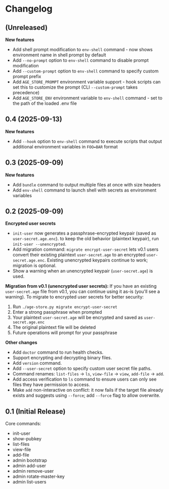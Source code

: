 # Changelog

## (Unreleased)

**New features**
- Add shell prompt modification to `env-shell` command - now shows environment name in shell prompt by default
- Add `--no-prompt` option to `env-shell` command to disable prompt modification
- Add `--custom-prompt` option to `env-shell` command to specify custom prompt prefix
- Add `AGE_STORE_PROMPT` environment variable support - hook scripts can set this to customize the prompt (CLI `--custom-prompt` takes precedence)
- Add `AGE_STORE_ENV` environment variable to `env-shell` command - set to the path of the loaded .env file

## 0.4 (2025-09-13)

**New features**
- Add `--hook` option to `env-shell` command to execute scripts that output additional environment variables in `FOO=BAR` format

## 0.3 (2025-09-09)

**New features**
- Add `bundle` command to output multiple files at once with size headers
- Add `env-shell` command to launch shell with secrets as environment variables

## 0.2 (2025-09-09)

**Encrypted user secrets**
- `init-user` now generates a passphrase-encrypted keypair (saved as `user-secret.age.enc`).
  to keep the old behavior (plaintext keypair), run `init-user --unencrypted`.
- Add migration command: `migrate encrypt-user-secret` lets v0.1 users convert their
  existing plaintext `user-secret.age` to an encrypted `user-secret.age.enc`.
  Existing unencrypted keypairs continue to work; migration is optional.
- Show a warning when an unencrypted keypair (`user-secret.age`) is used.

**Migration from v0.1 (unencrypted user secrets):**
If you have an existing `user-secret.age` file from v0.1, you can continue using it as-is (you'll see a warning). To migrate to encrypted user secrets for better security:
1. Run `./age-store.py migrate encrypt-user-secret`
2. Enter a strong passphrase when prompted
3. Your plaintext `user-secret.age` will be encrypted and saved as `user-secret.age.enc`
4. The original plaintext file will be deleted
5. Future operations will prompt for your passphrase

**Other changes**
- Add `doctor` command to run health checks.
- Support encrypting and decrypting binary files.
- Add `version` command.
- Add `--user-secret` option to specify custom user secret file paths.
- Command renames: `list-files` → `ls`, `view-file` → `view`, `add-file` → `add`.
- Add access verification to `ls` command to ensure users can only see files they have permission to access.
- Make `add` non-interactive on conflict: it now fails if the target file already exists and suggests using `--force`; add `--force` flag to allow overwrite.

## 0.1 (Initial Release)

Core commands:
- init-user
- show-pubkey
- list-files
- view-file
- add-file
- admin bootstrap
- admin add-user
- admin remove-user
- admin rotate-master-key
- admin list-users
